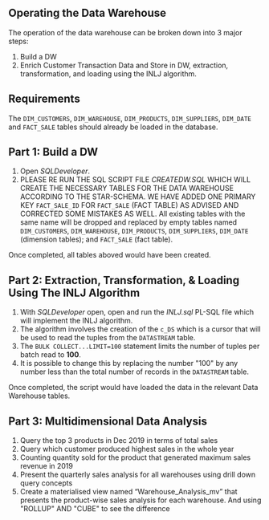 ## Operating the Data Warehouse
The operation of the data warehouse can be broken down into 3 major steps:
1) Build a DW
2) Enrich Customer Transaction Data and Store in DW, extraction, transformation, and loading using the INLJ algorithm.

## Requirements
The `DIM_CUSTOMERS`, `DIM_WAREHOUSE`, `DIM_PRODUCTS`, `DIM_SUPPLIERS`, `DIM_DATE` and `FACT_SALE` tables should already be loaded in the database.

## Part 1: Build a DW 
1) Open *SQLDeveloper*.
2) PLEASE RE RUN THE SQL SCRIPT FILE *CREATEDW.SQL* WHICH WILL CREATE THE NECESSARY TABLES FOR THE DATA WAREHOUSE ACCORDING TO THE STAR-SCHEMA.
   WE HAVE ADDED ONE PRIMARY KEY `FACT_SALE_ID` FOR `FACT_SALE` (FACT TABLE) AS ADVISED AND CORRECTED SOME MISTAKES AS WELL.
   All existing tables with the same name will be dropped and replaced by empty tables named
   `DIM_CUSTOMERS`, `DIM_WAREHOUSE`, `DIM_PRODUCTS`, `DIM_SUPPLIERS`, `DIM_DATE` (dimension tables); and `FACT_SALE` (fact table).

Once completed, all tables aboved would have been created.

## Part 2: Extraction, Transformation, & Loading Using The INLJ Algorithm
1) With *SQLDeveloper* open, open and run the *INLJ.sql* PL-SQL file which will implement the INLJ algorithm.
2) The algorithm involves the creation of the `c_DS` which is a cursor that will be used to read the tuples from the `DATASTREAM` table.
3) The `BULK COLLECT...LIMIT=100` statement limits the number of tuples per batch read to **100**.
4) It is possible to change this by replacing the number "100" by any number less than the total number of records in the `DATASTREAM` table.

Once completed, the script would have loaded the data in the relevant Data Warehouse tables.

## Part 3: Multidimensional Data Analysis
1) Query the top 3 products in Dec 2019 in terms of total sales
2) Query which customer produced highest sales in the whole year
3) Counting quantity sold for the product that generated maximum sales revenue in 2019
4) Present the quarterly sales analysis for all warehouses using drill down query concepts
5) Create a materialised view named “Warehouse_Analysis_mv” that presents the product-wise sales analysis for each warehouse. And using "ROLLUP" AND "CUBE" to see the difference          

